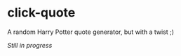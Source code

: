 # click-quote
A random Harry Potter quote generator, but with a twist ;)

<i> Still in progress </i>
